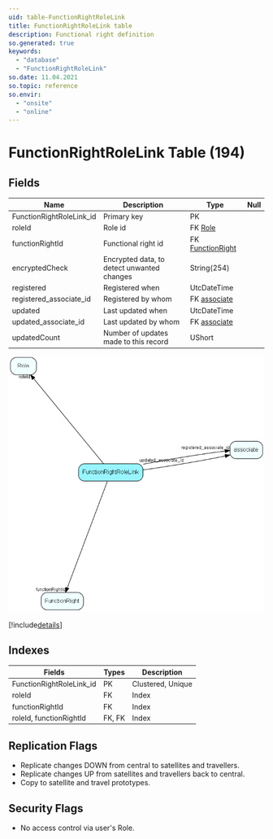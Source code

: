 ```yaml
---
uid: table-FunctionRightRoleLink
title: FunctionRightRoleLink table
description: Functional right definition
so.generated: true
keywords:
  - "database"
  - "FunctionRightRoleLink"
so.date: 11.04.2021
so.topic: reference
so.envir:
  - "onsite"
  - "online"
---
```


# FunctionRightRoleLink Table (194)

## Fields

| Name | Description | Type | Null |
|------|-------------|------|:----:|
|FunctionRightRoleLink\_id|Primary key|PK| |
|roleId|Role id|FK [Role](role.md)| |
|functionRightId|Functional right id|FK [FunctionRight](functionright.md)| |
|encryptedCheck|Encrypted data, to detect unwanted changes|String(254)| |
|registered|Registered when|UtcDateTime| |
|registered\_associate\_id|Registered by whom|FK [associate](associate.md)| |
|updated|Last updated when|UtcDateTime| |
|updated\_associate\_id|Last updated by whom|FK [associate](associate.md)| |
|updatedCount|Number of updates made to this record|UShort| |


![FunctionRightRoleLink table relationship diagram](./media/FunctionRightRoleLink.png)

[!include[details](./includes/functionrightrolelink.md)]

## Indexes

| Fields | Types | Description |
|--------|-------|-------------|
|FunctionRightRoleLink\_id |PK |Clustered, Unique |
|roleId |FK |Index |
|functionRightId |FK |Index |
|roleId, functionRightId |FK, FK |Index |

## Replication Flags

* Replicate changes DOWN from central to satellites and travellers.
* Replicate changes UP from satellites and travellers back to central.
* Copy to satellite and travel prototypes.

## Security Flags

* No access control via user's Role.

